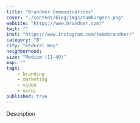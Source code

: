 ```yaml
---
title: "Brandner Communications"
cover: "./content/blog/imgs/hamburgers.png"
website: "https://www.brandner.com/"
twit: ""
inst: "https://www.instagram.com/teambrandner/"
category: "B"
city: "Federal Way"
neighborhood:
size: "Medium (11-40)"
map: ""
tags:
    - branding
    - marketing
    - video
    - ux/ui
published: true
---
```


Description
